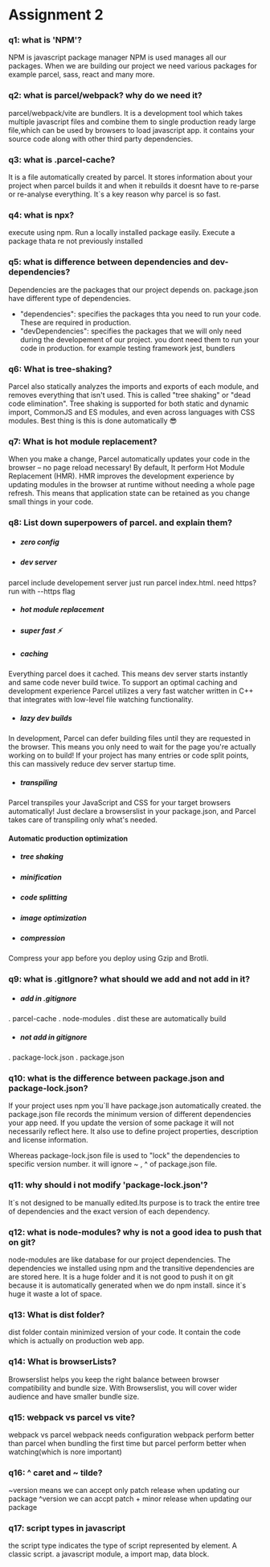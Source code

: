 # Assignment 2

### q1: what is 'NPM'?
NPM is javascript package manager
NPM is used manages all our packages. When we are building our project we need various packages for example parcel, sass, react and many more.

### q2: what is parcel/webpack? why do we need it?
parcel/webpack/vite are bundlers.
It is a development tool which takes multiple javascript files and combine them to single production ready large file,which can be used by browsers to load javascript app. it contains your source code along with other third party dependencies.

### q3: what is .parcel-cache?
It is a file automatically created by parcel. It stores information about your project when parcel builds it and when it rebuilds it doesnt have to re-parse or re-analyse everything. It`s a key reason why parcel is so fast.

### q4: what is npx?
execute using npm. Run a locally installed package easily. Execute a package thata re not previously installed

### q5: what is difference between dependencies and dev-dependencies?
Dependencies are the packages that our project depends on. package.json have different type of dependencies.

- "dependencies": specifies the packages thta you need to run your code. These are required in production.
- "devDependencies": specifies the packages that we will only need during the developement of our project. you dont need them to run your code in production. for example testing framework jest, bundlers

### q6: What is tree-shaking?
Parcel also statically analyzes the imports and exports of each module, and removes everything that isn't used. This is called "tree shaking" or "dead code elimination". Tree shaking is supported for both static and dynamic import, CommonJS and ES modules, and even across languages with CSS modules.
Best thing is this is done automatically :sunglasses:

### q7: What is hot module replacement?
When you make a change, Parcel automatically updates your code in the browser – no page reload necessary!
By default, It perform Hot Module Replacement (HMR). HMR improves the development experience by updating modules in the browser at runtime without needing a whole page refresh. This means that application state can be retained as you change small things in your code.

### q8: List down superpowers of parcel. and explain them?
- ##### zero config
- ##### dev server 
parcel include developement server just run parcel index.html. need https? run with --https flag
- ##### hot module replacement
- ##### super fast :zap:
- ##### caching
Everything parcel does it cached. This means dev server starts instantly and same code never build twice.
To support an optimal caching and development experience Parcel utilizes a very fast watcher written in C++ that integrates with low-level file watching functionality.
- ##### lazy dev builds
In development, Parcel can defer building files until they are requested in the browser. This means you only need to wait for the page you're actually working on to build! If your project has many entries or code split points, this can massively reduce dev server startup time.
- ##### transpiling
Parcel transpiles your JavaScript and CSS for your target browsers automatically! Just declare a browserslist in your package.json, and Parcel takes care of transpiling only what's needed.

#### Automatic production optimization
- ##### tree shaking
- ##### minification
- ##### code splitting
- ##### image optimization
- ##### compression
Compress your app before you deploy using Gzip and Brotli.


### q9: what is .gitIgnore? what should we add and not add in it?
- ##### add in .gitignore
. parcel-cache
. node-modules
. dist
these are automatically build
- ##### not add in gitignore
. package-lock.json
. package.json

### q10: what is the difference between package.json and package-lock.json?
If your project uses npm you`ll have package.json automatically created.
the package.json file records the minimum version of different dependencies your app need. If you update the version of some package it will not necessarily reflect here.
It also use to define project properties, description and license information.

Whereas package-lock.json file is used to "lock" the dependencies to specific version number. it will ignore ~ , ^ of package.json file.  

### q11: why should i not modify 'package-lock.json'?
It`s not designed to be manually edited.Its purpose is to track the entire tree of dependencies and the exact version of each dependency.

### q12: what is node-modules? why is not a good idea to push that on git?
node-modules are like database for our project dependencies. The dependencies we installed using npm and the transitive dependencies are are stored here.
It is a huge folder and it is not good to push it on git because it is automatically generated when we do npm install.
since it`s huge it waste a lot of space.

### q13: What is dist folder?
dist folder contain minimized version of your code. It contain the code which is actually on production web app.

### q14: What is browserLists?
Browserslist helps you keep the right balance between browser compatibility and bundle size. With Browserslist, you will cover wider audience and have smaller bundle size.

### q15: webpack vs parcel vs vite?
webpack vs parcel
webpack needs configuration
webpack perform better than parcel when bundling the first time but parcel perform better when watching(which is nore important)

### q16: ^ caret and ~ tilde?
~version means we can accept only patch release when updating our package
^version we can accpt patch + minor release when updating our package

### q17: script types in javascript
the script type indicates the type of script represented by element.
A classic script. a javascript module, a import map, data block.